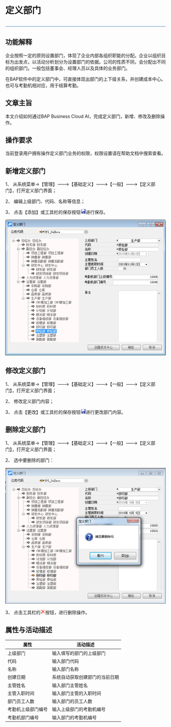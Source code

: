 # 定义部门

![img](zsk_rlzy_dy/common/headLine.png) 


## 功能解释 

企业按照一定的原则设置部门，体现了企业内部各组织职能的分配。企业以组织目标为出发点，以活动分析划分为设置部门的依据。公司的性质不同，会分配出不同的组织部门。一般包括董事会、经理人员以及具体的业务部门。

在BAP软件中的定义部门中，可直接体现出部门的上下级关系，并创建成本中心。也可与考勤机相对应，用于结算考勤。

 

## 文章主旨 

本文介绍如何通过BAP Business Cloud AI，完成定义部门，新增、修改及删除操作。

## 操作要求 

当前登录用户拥有操作定义部门业务的权限，权限设置请在帮助文档中搜索查看。

## 新增定义部门 

1、 从系统菜单->【管理】--->【基础定义】--->【一般】--->【定义部门】，打开定义部门界面；

2、 编辑上级部门、代码、名称等信息；

3、 点击【添加】或工具栏的保存按钮![img](zsk_rlzy_dy/common/保存.png)进行保存。

![img](zsk_rlzy_dy/定义部门1.png) 

## 修改定义部门 

1、 从系统菜单->【管理】--->【基础定义】--->【一般】--->【定义部门】，打开定义部门界面；

2、 修改定义部门内容；

3、 点击【更改】或工具栏的保存按钮![img](zsk_rlzy_dy/common/保存.png)进行更改部门内容。

## 删除定义部门 

1、 从系统菜单->【管理】--->【基础定义】--->【一般】--->【定义部门】，打开定义部门界面；

2、 选中要删除的部门：

![img](zsk_rlzy_dy/定义部门2.png) 

3、 点击工具栏的![img](zsk_rlzy_dy/删除.png)按钮，进行删除操作。

## 属性与活动描述 

| **属性**     | **活动描述**             |
| ------------------ | ------------------------------ |
| 上级部门           | 输入填写的部门的上级部门       |
| 代码               | 输入部门代码                   |
| 名称               | 输入部门名称                   |
| 创建日期           | 系统自动获取创建部门的当前日期 |
| 主管姓名           | 输入部门主管姓名               |
| 主管入职时间       | 输入部门主管的入职时间         |
| 部门员工人数       | 输入部门的员工人数             |
| 考勤机上级部门编号 | 输入上级部门的考勤机编号       |
| 考勤机部门编号     | 输入部门的考勤机编号           |

 

 
